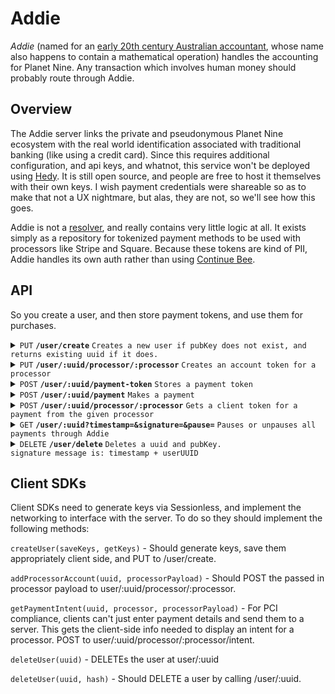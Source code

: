# Addie

*Addie* (named for an [early 20th century Australian accountant][addie], whose name also happens to contain a mathematical operation) handles the accounting for Planet Nine.
Any transaction which involves human money should probably route through Addie.

## Overview

The Addie server links the private and pseudonymous Planet Nine ecosystem with the real world identification associated with traditional banking (like using a credit card). 
Since this requires additional configuration, and api keys, and whatnot, this service won't be deployed using [Hedy][hedy]. 
It is still open source, and people are free to host it themselves with their own keys. 
I wish payment credentials were shareable so as to make that not a UX nightmare, but alas, they are not, so we'll see how this goes.

Addie is not a [resolver][resolver], and really contains very little logic at all. 
It exists simply as a repository for tokenized payment methods to be used with processors like Stripe and Square.
Because these tokens are kind of PII, Addie handles its own auth rather than using [Continue Bee][continuebee].

## API

So you create a user, and then store payment tokens, and use them for purchases.

<details>
 <summary><code>PUT</code> <code><b>/user/create</b></code> <code>Creates a new user if pubKey does not exist, and returns existing uuid if it does.</code></summary>

##### Parameters

> | name         |  required     | data type               | description                                                           |
> |--------------|-----------|-------------------------|-----------------------------------------------------------------------|
> | pubKey       |  true     | string (hex)            | the publicKey of the user's keypair  |
> | timestamp    |  true     | string                  | in a production system timestamps narrow window for replay attacks  |
> | signature    |  true     | string (signature)      | the signature from sessionless for the message  |


##### Responses

> | http code     | content-type                      | response                                                            |
> |---------------|-----------------------------------|---------------------------------------------------------------------|
> | `200`         | `application/json`                | `USER`   |
> | `400`         | `application/json`                | `{"code":"400","message":"Bad Request"}`                            |

##### Example cURL

> ```javascript
>  curl -X PUT -H "Content-Type: application/json" -d '{"pubKey": "key", "timestamp": "now", "signature": "sig"}' https://<placeholderURL>/user/create
> ```

</details>

<details>
 <summary><code>PUT</code> <code><b>/user/:uuid/processor/:processor</b></code> <code>Creates an account token for a processor</code></summary>

##### Parameters

> | name         |  required     | data type               | description                                                           |
> |--------------|-----------|-------------------------|-----------------------------------------------------------------------|
> | name         |  true     | string                  | the user's name  |
> | email        |  true     | string                  | the user's email  |
> | timestamp    |  true     | string                  | in a production system timestamps narrow window for replay attacks  |
> | signature    |  true     | string (signature)      | the signature from sessionless for the message  |


##### Responses

> | http code     | content-type                      | response                                                            |
> |---------------|-----------------------------------|---------------------------------------------------------------------|
> | `200`         | `application/json`                | `USER`   |
> | `400`         | `application/json`                | `{"code":"400","message":"Bad Request"}`                            |

##### Example cURL

> ```javascript
>  curl -X PUT -H "Content-Type: application/json" -d '{"name": "name", "email": "email@email.com", "timestamp": "now", "signature": "sig"}' https://<placeholderURL>/user/<uuid>/processor/<processor>
> ```

</details>

<details>
  <summary><code>POST</code> <code><b>/user/:uuid/payment-token</b></code> <code>Stores a payment token</code></summary>

##### Parameters

> | name         |  required     | data type               | description                                                           |
> |--------------|-----------|-------------------------|-----------------------------------------------------------------------|
> | timestamp    |  true     | object                  | timestamp of request  |
> | paymentToken |  true     | object                  | paymentToken of request  |


##### Responses

> | http code     | content-type                      | response                                                            |
> |---------------|-----------------------------------|---------------------------------------------------------------------|
> | `200`         | `application/json`                | `{success: <bool>, signatureMap: TBD}`   |
> | `400`         | `application/json`                | `{"code":"400","message":"Bad Request"}`                            |

##### Example cURL

> ```javascript
>  curl -X POST -H "Content-Type: application/json" -d '[SPELL]' https://<placeholderURL>/user/<uuid>/associate
> ```

</details>

<details>
  <summary><code>POST</code> <code><b>/user/:uuid/payment</b></code> <code>Makes a payment</code></summary>

##### Parameters

> | name         |  required     | data type               | description                                                           |
> |--------------|-----------|-------------------------|-----------------------------------------------------------------------|
> | timestamp    |  true     | object                  | timestamp of request  |
> | amount       |  true     | object                  | amount of the payment  |
> | processor    |  true     | object                  | payment processor to use  |
> | paymentToken |  true     | object                  | paymentToken of request  |


##### Responses

> | http code     | content-type                      | response                                                            |
> |---------------|-----------------------------------|---------------------------------------------------------------------|
> | `200`         | `application/json`                | `{success: <bool>, signatureMap: TBD}`   |
> | `400`         | `application/json`                | `{"code":"400","message":"Bad Request"}`                            |

##### Example cURL

> ```javascript
>  curl -X POST -H "Content-Type: application/json" -d '[SPELL]' https://<placeholderURL>/user/<uuid>/associate
> ```

</details>

<details>
 <summary><code>POST</code> <code><b>/user/:uuid/processor/:processor</b></code> <code>Gets a client token for a payment from the given processor</code></summary>

##### Types

Payee: {
  pubKey: <public key>,
  amount: Int
};

PaymentTokenResponse: {
  paymentToken: String,
  paymentExtra: String,
  customerId: String,
  paymentKey: String
};

##### Parameters

> | name         |  required     | data type               | description                                                           |
> |--------------|-----------|-------------------------|-----------------------------------------------------------------------|
> | processor    |  true     | String                  | the processor for the token like stripe  |     
> | amount       |  true     | Int                     | the amount of the transaction  |               
> | currency     |  true     | String                  | the currency for the transaction  |               
> | payees       |  false    | Payee[]                 | the Payees for the transaction if any
> | timestamp    |  true     | string                  | in a production system timestamps prevent replay attacks  |
> | signature    |  true     | string (signature)      | the signature from sessionless for the message  |               

##### Responses

> | http code     | content-type                      | response                                                            |
> |---------------|-----------------------------------|---------------------------------------------------------------------|
> | `200`         | `application/json`                | PaymentTokenResponse   |
> | `406`         | `application/json`                | `{"code":"406","message":"Not acceptable"}`                            |

##### Example cURL

> ```javascript
>  curl -X GET -H "Content-Type: application/json" https://<placeholderURL>/<uuid>?timestamp=123&signature=signature
> ```

</details>

<details>
 <summary><code>GET</code> <code><b>/user/:uuid?timestamp=<timestamp>&signature=<signature>&pause=<bool></b></code> <code>Pauses or unpauses all payments through Addie</code></summary>

##### Parameters

> | name         |  required     | data type               | description                                                           |
> |--------------|-----------|-------------------------|-----------------------------------------------------------------------|
> | timestamp    |  true     | string                  | in a production system timestamps prevent replay attacks  |
> | signature    |  true     | string (signature)      | the signature from sessionless for the message  |                  
> | pause        |  true     | bool                    | the signature from sessionless for the message  |                  

##### Responses

> | http code     | content-type                      | response                                                            |
> |---------------|-----------------------------------|---------------------------------------------------------------------|
> | `200`         | `application/json`                | `USER`   |
> | `406`         | `application/json`                | `{"code":"406","message":"Not acceptable"}`                            |

##### Example cURL

> ```javascript
>  curl -X GET -H "Content-Type: application/json" https://<placeholderURL>/<uuid>?timestamp=123&signature=signature
> ```

</details>

<details> 
  <summary><code>DELETE</code> <code><b>/user/delete</b></code> <code>Deletes a uuid and pubKey.
signature message is: timestamp + userUUID</code></summary>

##### Parameters

> | name         |  required     | data type               | description                                                           |
> |--------------|-----------|-------------------------|-----------------------------------------------------------------------|
> | timestamp    |  true     | string                  | in a production system timestamps prevent replay attacks  |
> | userUUID     |  true     | string                  | the user's uuid
> | signature    |  true     | string (signature)      | the signature from sessionless for the message  |

##### Responses

> | http code     | content-type                      | response                                                            |
> |---------------|-----------------------------------|---------------------------------------------------------------------|
> | `202`         | `application/json`                | empty   |
> | `400`         | `application/json`                | `{"code":"400","message":"Bad Request"}`                            |

##### Example cURL

> ```javascript
>  curl -X DELETE https://pref.planetnine.app/user/delete
> ```

</details>

## Client SDKs

Client SDKs need to generate keys via Sessionless, and implement the networking to interface with the server.
To do so they should implement the following methods:  

`createUser(saveKeys, getKeys)` - Should generate keys, save them appropriately client side, and PUT to /user/create. 

`addProcessorAccount(uuid, processorPayload)` - Should POST the passed in processor payload to user/:uuid/processor/:processor.
    
`getPaymentIntent(uuid, processor, processorPayload)` - For PCI compliance, clients can't just enter payment details and send them to a server. This gets the client-side info needed to display an intent for a processor. POST to user/:uuid/processor/:processor/intent.

`deleteUser(uuid)` - DELETEs the user at user/:uuid

`deleteUser(uuid, hash)` - Should DELETE a user by calling /user/:uuid.

[addie]: https://www.researchgate.net/publication/44843070_Mary_Addison_Hamilton_Australia's_first_lady_of_numbers
[hedy]: https://hedy.org/
[resolver]: https://github.com/planet-nine-app/MAGIC/blob/main/README-DEV.md#resolvers
[continuebee]: https://github.com/planet-nine-app/continuebee

